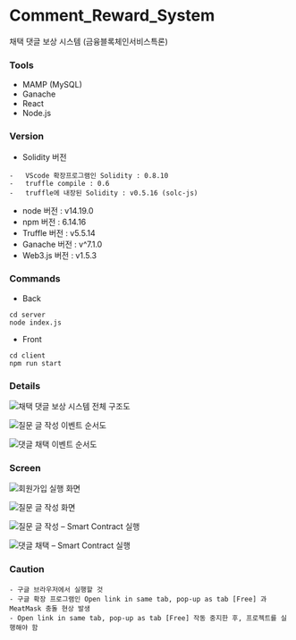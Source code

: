 # Comment_Reward_System
채택 댓글 보상 시스템 (금융블록체인서비스특론)

### Tools
- MAMP (MySQL)
- Ganache
- React
- Node.js

### Version
- Solidity 버전
```
-	VScode 확장프로그램인 Solidity : 0.8.10
-	truffle compile : 0.6
-	truffle에 내장된 Solidity : v0.5.16 (solc-js)
```
- node 버전 : v14.19.0
- npm 버전 : 6.14.16
- Truffle 버전 : v5.5.14
- Ganache 버전 : v^7.1.0
- Web3.js 버전 : v1.5.3

### Commands
- Back
```
cd server
node index.js
```

- Front
```
cd client
npm run start
```

### Details

![채택 댓글 보상 시스템 전체 구조도](https://user-images.githubusercontent.com/80610295/172048508-6c3fa778-49af-41ae-abcc-80b3d44efb0a.png "채택 댓글 보상 시스템 전체 구조도")

![질문 글 작성 이벤트 순서도](https://user-images.githubusercontent.com/80610295/172048518-77fda1f0-45ae-4afb-a3d5-fbae9b49739d.png "질문 글 작성 이벤트 순서도")

![댓글 채택 이벤트 순서도](https://user-images.githubusercontent.com/80610295/172048524-41b8f6e3-c399-4d22-89a1-b83b0240fcec.png "댓글 채택 이벤트 순서도")

### Screen

![회원가입 실행 화면](https://user-images.githubusercontent.com/80610295/172048574-9c582d4a-fbe3-4644-88fc-fe649d99157b.png "회원가입 실행 화면")

![질문 글 작성 화면](https://user-images.githubusercontent.com/80610295/172048577-4108f929-6559-4d65-8500-393942af532b.png "질문 글 작성 화면")

![질문 글 작성 – Smart Contract 실행](https://user-images.githubusercontent.com/80610295/172048581-c2fc41d5-8fb4-4005-b553-5e8f7ffe3f15.png "질문 글 작성 – Smart Contract 실행")

![댓글 채택 – Smart Contract 실행](https://user-images.githubusercontent.com/80610295/172048584-0f5479a5-f9cd-44f7-a93f-d3216faa9323.png "댓글 채택 – Smart Contract 실행")

### Caution
```
- 구글 브라우저에서 실행할 것
- 구글 확장 프로그램인 Open link in same tab, pop-up as tab [Free] 과 MeatMask 충돌 현상 발생
- Open link in same tab, pop-up as tab [Free] 작동 중지한 후, 프로젝트를 실행해야 함
```


